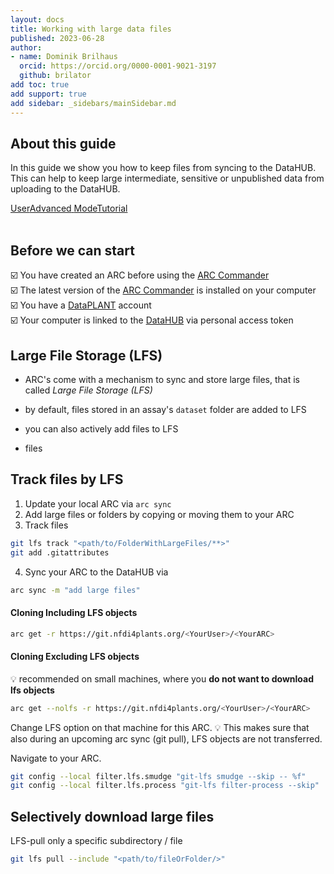 ```yaml
---
layout: docs
title: Working with large data files
published: 2023-06-28
author:
- name: Dominik Brilhaus
  orcid: https://orcid.org/0000-0001-9021-3197
  github: brilator
add toc: true
add support: true
add sidebar: _sidebars/mainSidebar.md
---
```


## About this guide

In this guide we show you how to keep files from syncing to the DataHUB. This can help to keep large intermediate, sensitive or unpublished data from uploading to the DataHUB. 

<a href="./index.html">
    <span class="badge-category">User</span><span class="badge-selected" id="badge-advanced">Advanced</span>
    <span class="badge-category">Mode</span><span class="badge-selected" id="badge-tutorial">Tutorial</span>
</a>

<br>
<br>

## Before we can start

:ballot_box_with_check: You have created an ARC before using the [ARC Commander](./../implementation/ArcCommander.html)  
:ballot_box_with_check: The latest version of the [ARC Commander](https://github.com/nfdi4plants/arcCommander/releases) is installed on your computer  
:ballot_box_with_check: You have a [DataPLANT](https://register.nfdi4plants.org) account  
:ballot_box_with_check: Your computer is linked to the [DataHUB](https://git.nfdi4plants.org) via personal access token


## Large File Storage (LFS)

- ARC's come with a mechanism to sync and store large files, that is called *Large File Storage (LFS)*

- by default, files stored in an assay's `dataset` folder are added to LFS
- you can also actively add files to LFS
- files 


## Track files by LFS

1. Update your local ARC via `arc sync`
2. Add large files or folders by copying or moving them to your ARC
3. Track files 

```bash
git lfs track "<path/to/FolderWithLargeFiles/**>"
git add .gitattributes
```

4. Sync your ARC to the DataHUB via 

```bash
arc sync -m "add large files"
```


#### Cloning Including LFS objects

```bash
arc get -r https://git.nfdi4plants.org/<YourUser>/<YourARC>
```
#### Cloning Excluding LFS objects

:bulb: recommended on small machines, where you **do not want to download lfs objects**

```bash
arc get --nolfs -r https://git.nfdi4plants.org/<YourUser>/<YourARC>
```

Change LFS option on that machine for this ARC.
:bulb: This makes sure that also during an upcoming arc sync (git pull), LFS objects are not transferred.

Navigate to your ARC. 

```bash
git config --local filter.lfs.smudge "git-lfs smudge --skip -- %f"
git config --local filter.lfs.process "git-lfs filter-process --skip"
```

## Selectively download large files

LFS-pull only a specific subdirectory / file

```bash
git lfs pull --include "<path/to/fileOrFolder/>"
```